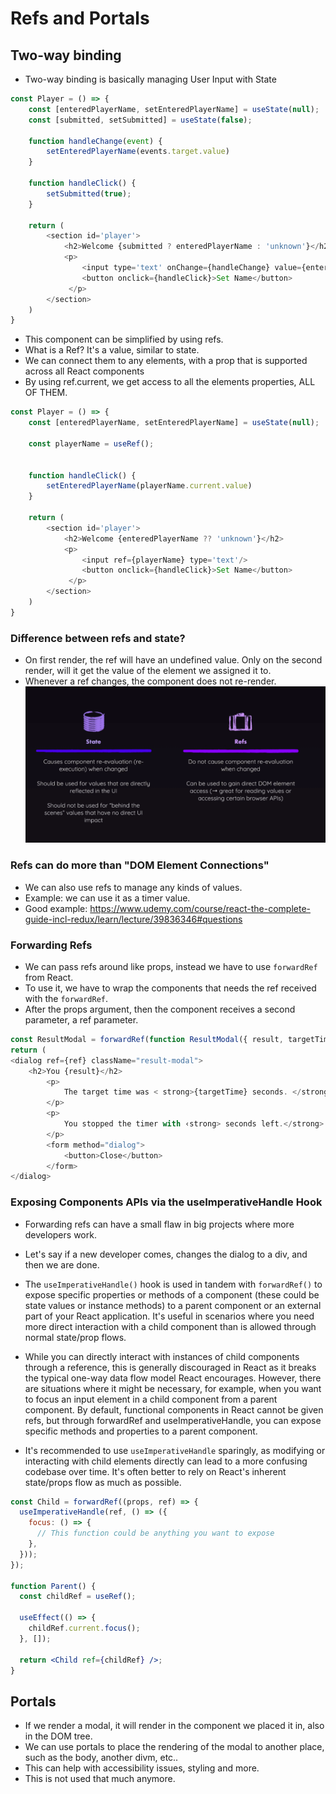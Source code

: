 # Refs and Portals

## Two-way binding

- Two-way binding is basically managing User Input with State
```javascript react
const Player = () => {
    const [enteredPlayerName, setEnteredPlayerName] = useState(null);
    const [submitted, setSubmitted] = useState(false);
    
    function handleChange(event) {
        setEnteredPlayerName(events.target.value)
    }
    
    function handleClick() {
        setSubmitted(true);
    }
    
    return (
        <section id='player'>
            <h2>Welcome {submitted ? enteredPlayerName : 'unknown'}</h2>
            <p>
                <input type='text' onChange={handleChange} value={enteredPlayerName}/>
                <button onclick={handleClick}>Set Name</button>
             </p>   
        </section>
    )
}

```
- This component can be simplified by using refs.
- What is a Ref? It's a value, similar to state. 
- We can connect them to any elements, with a prop that is supported across all React components
- By using ref.current, we get access to all the elements properties, ALL OF THEM.

```javascript react
const Player = () => {
    const [enteredPlayerName, setEnteredPlayerName] = useState(null);

    const playerName = useRef();
  
    
    function handleClick() {
        setEnteredPlayerName(playerName.current.value)
    }
    
    return (
        <section id='player'>
            <h2>Welcome {enteredPlayerName ?? 'unknown'}</h2>
            <p>
                <input ref={playerName} type='text'/>
                <button onclick={handleClick}>Set Name</button>
             </p>   
        </section>
    )
}

```


### Difference between refs and state? 

- On first render, the ref will have an undefined value. Only on the second render, will it get the value of the element we assigned it to.
- Whenever a ref changes, the component does not re-render.
![stateref](state-vs-ref.png)

### Refs can do more than "DOM Element Connections"

- We can also use refs to manage any kinds of values. 
- Example: we can use it as a timer value.
- Good example: https://www.udemy.com/course/react-the-complete-guide-incl-redux/learn/lecture/39836346#questions

### Forwarding Refs

- We can pass refs around like props, instead we have to use `forwardRef` from React.
- To use it, we have to wrap the components that needs the ref received with the `forwardRef`.
- After the props argument, then the component receives a second parameter, a ref parameter.


```javascript
const ResultModal = forwardRef(function ResultModal({ result, targetTime }, ref) &
return (
<dialog ref={ref} className="result-modal">
    <h2>You {result}</h2>
        <р>
            The target time was < strong>{targetTime} seconds. </strong>
        </р>
        <p>
            You stopped the timer with ‹strong> seconds left.</strong>
        </p>
        <form method="dialog">
            <button>Close</button>
        </form> 
</dialog>
```


### Exposing Components APIs via the useImperativeHandle Hook

- Forwarding refs can have a small flaw in big projects where more developers work. 
- Let's say if a new developer comes, changes the dialog to a div, and then we are done.
- The `useImperativeHandle()` hook is used in tandem with `forwardRef()` to expose specific properties or methods of a component (these could be state values or instance methods) to a parent component or an external part of your React application. It's useful in scenarios where you need more direct interaction with a child component than is allowed through normal state/prop flows.

- While you can directly interact with instances of child components through a reference, this is generally discouraged in React as it breaks the typical one-way data flow model React encourages. However, there are situations where it might be necessary, for example, when you want to focus an input element in a child component from a parent component. By default, functional components in React cannot be given refs, but through forwardRef and useImperativeHandle, you can expose specific methods and properties to a parent component.

- It's recommended to use `useImperativeHandle` sparingly, as modifying or interacting with child elements directly can lead to a more confusing codebase over time. It's often better to rely on React's inherent state/props flow as much as possible.

```jsx
const Child = forwardRef((props, ref) => {
  useImperativeHandle(ref, () => ({
    focus: () => {
      // This function could be anything you want to expose
    },
  }));
});

function Parent() {
  const childRef = useRef();

  useEffect(() => {
    childRef.current.focus();
  }, []);

  return <Child ref={childRef} />;
}
```


## Portals

- If we render a modal, it will render in the component we  placed it in, also in the DOM tree.
- We can use portals to place the rendering of the modal to another place, such as the body, another divm, etc..
- This can help with accessibility issues, styling and more.
- This is not used that much anymore.